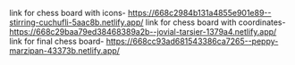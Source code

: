 link for chess board with icons- https://668c2984b131a4855e901e89--stirring-cuchufli-5aac8b.netlify.app/
link for chess board with coordinates- https://668c29baa79ed38468389a2b--jovial-tarsier-1379a4.netlify.app/
link for final chess board- https://668cc93ad681543386ca7265--peppy-marzipan-43373b.netlify.app/